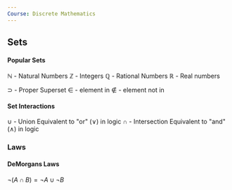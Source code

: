 ```yaml
---
Course: Discrete Mathematics
---
```



## Sets 

#### Popular Sets
$\mathbb{N}$ - Natural Numbers
$\mathbb{Z}$ - Integers
$\mathbb{Q}$ - Rational Numbers
$\mathbb{R}$ - Real numbers


$\supset$ - Proper Superset
$\in$ - element in
$\notin$ - element not in

#### Set Interactions
$\cup$ - Union 
	Equivalent to "or" ($\lor$) in logic
$\cap$ - Intersection
	Equivalent to "and" ($\land$) in logic

### Laws

#### DeMorgans Laws
$\lnot (A \cap B) = \lnot A \cup \lnot B$
